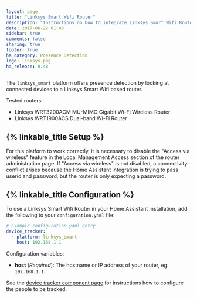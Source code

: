 ```yaml
---
layout: page
title: "Linksys Smart Wifi Router"
description: "Instructions on how to integrate Linksys Smart Wifi Router into Home Assistant."
date: 2017-06-22 01:40
sidebar: true
comments: false
sharing: true
footer: true
ha_category: Presence Detection
logo: linksys.png
ha_release: 0.48
---
```


The `linksys_smart` platform offers presence detection by looking at connected devices to a Linksys Smart Wifi based router.

Tested routers:

- Linksys WRT3200ACM MU-MIMO Gigabit Wi-Fi Wireless Router
- Linksys WRT1900ACS Dual-band Wi-Fi Router

## {% linkable_title Setup %}

For this platform to work correctly, it is necessary to disable the "Access via wireless" feature in the Local Management Access section of the router administration page. If "Access via wireless" is not disabled, a connectivity conflict arises because the Home Assistant integration is trying to pass userid and password, but the router is only expecting a password.

## {% linkable_title Configuration %}

To use a Linksys Smart Wifi Router in your Home Assistant installation, add the following to your `configuration.yaml` file:

```yaml
# Example configuration.yaml entry
device_tracker:
  - platform: linksys_smart
    host: 192.168.1.1
```

Configuration variables:

- **host** (*Required*): The hostname or IP address of your router, eg. `192.168.1.1`.

See the [device tracker component page](/components/device_tracker/) for instructions how to configure the people to be tracked.
